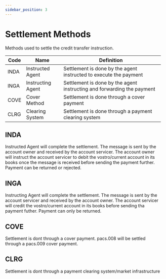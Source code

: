 ```yaml
---
sidebar_position: 3
---
```


# Settlement Methods

Methods used to settle the credit transfer instruction.

| Code | Name              | Definition                                                             |
| ---- | ----------------- | ---------------------------------------------------------------------- |
| INDA | Instructed Agent  | Settlement is done by the agent instructed to execute the payment      |
| INGA | Instructing Agent | Settlement is done by the agent instructing and forwarding the payment |
| COVE | Cover Method      | Settlement is done through a cover payment                             |
| CLRG | Clearing System   | Settlement is done through a payment clearing system                   |

## INDA

Instructed Agent will complete the settlement. The message is sent by the account owner and received by the account servicer.
The account owner will instruct the account servicer to debit the vostro/current account in its books once the message is received before sending the payment further. Payment can be returned or rejected.

## INGA

Instructing Agent will complete the settlement. The message is sent by the account servicer and received by the account owner.
The account servicer will credit the vostro/current account in its books before sending tha payment futher. Payment can only be returned.

## COVE

Settlement is dont through a cover payment. pacs.008 will be settled through a pacs.009 cover payment.

## CLRG

Settlement is dont through a payment clearing system/market infrastructure

